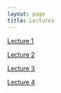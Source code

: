 ```yaml
---
layout: page
title: Lectures
---
```


[Lecture 1](/lectures/Lecture1.md)

[Lecture 2](/lectures/Lecture2.md)

[Lecture 3](/lectures/Lecture3.md)

[Lecture 4](/lectures/Lecture4.md)
